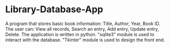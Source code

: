 # Library-Database-App
A program that stores basic book information: Title, Author, Year, Book ID. The user can: View all records, Search an entry, Add entry, Update entry, Delete.
The application is written in python. 
"sqlite3" module is used to interact with the database.
"Tkinter" module is used to design the front end.
